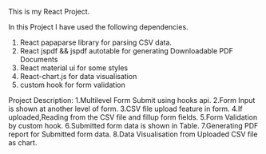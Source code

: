This is my React Project. 

In this Project I have used the following dependencies.
1. React papaparse  library for parsing CSV data.
2. React jspdf && jspdf autotable for generating Downloadable PDF Documents
3. React material ui for some styles
4. React-chart.js for data visualisation
5. custom hook for form validation

Project Description:
1.Multilevel Form Submit using hooks api.
2.Form Input is shown at another level of form.
3.CSV file upload feature in form.
4.If uploaded,Reading from the CSV file and fillup form fields.
5.Form Validation by custom hook.
6.Submitted form data is shown in Table.
7.Generating PDF report for Submitted form data.
8.Data Visualisation from Uploaded CSV file as chart.

